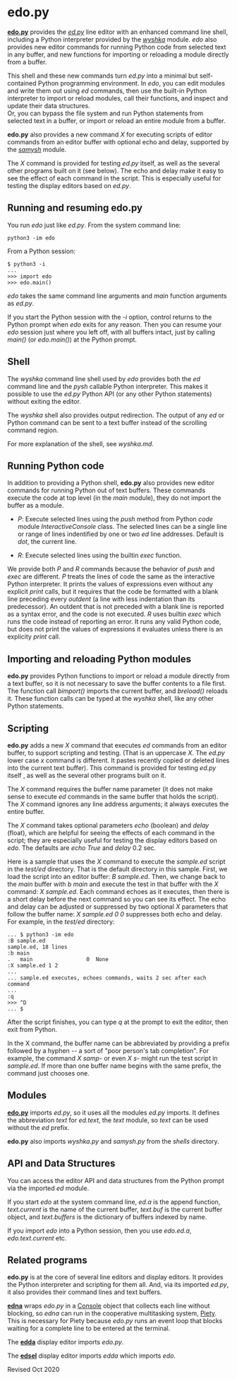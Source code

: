 
edo.py
======

**[edo.py](edo.py)** provides the *[ed.py](ed.md)* line editor with an enhanced
command line shell, including a Python interpreter
provided by the *[wyshka](../shells/wyshka.py)* module.  *edo* also
provides new editor commands for running Python code from
selected text in any buffer, and new functions for importing or reloading
a module directly from a buffer.

This shell and these new commands
turn *ed.py* into a minimal but self-contained
Python programming environment.  In *edo*, you can edit modules and
write them out using *ed* commands, then use the built-in
Python interpreter to import or reload modules, call their functions,
and inspect and update their data structures.  
Or, you can bypass the file system and run Python
statements from selected text in a buffer, or import or reload an entire
module from a buffer.

**edo.py** also provides a new command *X*
for executing scripts of editor commands
from an editor buffer with optional echo and delay,
supported by the *[samysh](../shells/samysh.py)* module.

The *X* command is provided for testing *ed.py* itself, as well as the
several other programs built on it (see below).  The echo and delay make
it easy to see the effect of each command in the script.  This is
especially useful for testing the display editors based on *ed.py*.

## Running and resuming edo.py ##

You run *edo* just like *ed.py*.  From the system command line:

    python3 -im edo

From a Python session:

    $ python3 -i
    ...
    >>> import edo
    >>> edo.main()

*edo* takes the same command line arguments and *main* function arguments
as *ed.py*.

If you start the Python session with the *-i* option, control returns to the
Python prompt when *edo* exits for any reason.  Then you can resume your
*edo* session just where you left off, with all buffers intact, just by
calling *main()* (or *edo.main()*) at the Python prompt.

## Shell ##

The *wyshka* command line shell used by *edo* provides both the *ed*
command line and the *pysh* callable Python interpreter.  This makes
it possible to use the *ed.py* Python API (or any other Python
statements) without exiting the editor.  

The *wyshka* shell also provides output redirection.  The output of any
*ed* or Python command can be sent to a text buffer instead of
the scrolling command region.

For more explanation of the shell, see *wyshka.md*.

## Running Python code ##

In addition to providing a Python shell, **edo.py** also provides new editor
commands for running Python out of text buffers. These commands execute the code
at top level (in the *main* module), they do not import the buffer as a module.

- *P*: Execute selected lines using the *push* method from Python *code* module
*InteractiveConsole* class. The selected lines can be a single line or range of
lines indentified by one or two *ed* line addresses. Default is *dot*, the
current line.

- *R*: Execute selected lines using the builtin *exec* function.

We provide both *P* and *R* commands because the behavior of *push* and *exec*
are different. *P* treats the lines of code the same as the interactive Python
interpreter. It prints the values of expressions even without any explicit
*print* calls, but it requires that the code be formatted with a blank line
preceding every *outdent* (a line with less indentation than its predecessor).
An outdent that is not preceded with a blank line is reported as a syntax
error, and the code is not executed. *R* uses builtin *exec* which runs the
code instead of reporting an error. It runs any valid Python code, but does not
print the values of expressions it evaluates unless there is an explicity
*print* call.

## Importing and reloading Python modules ##

**edo.py** provides Python functions to import or reload a module directly
from  a text buffer, so it is not necessary to save the buffer contents to
a file first.  The function call *bimport()* imports the current buffer,
and  *breload()* reloads it.  These function calls can be typed at the
*wyshka* shell, like any other Python statements.

## Scripting ##

**edo.py** adds a new *X* command that executes *ed* commands
from an editor buffer, to support scripting and
testing.  (That is an uppercase *X*.  The *ed.py* lower case *x*
command is different.  It pastes recently copied or deleted lines into
the current text buffer).
This command is provided for testing *ed.py* itself , as well as the
several other programs built on it.

The *X* command requires the buffer name parameter (it does not make
sense to execute *ed* commands in the same buffer that holds the
script).
The *X* command ignores any line address arguments; it always
executes the entire buffer.

The *X* command takes optional parameters *echo*
(boolean) and *delay* (float), which are helpful for seeing the
effects of each command in the script; they are especially useful
for testing the display editors based on *edo*.
The defaults are *echo* *True* and *delay* 0.2 sec.

Here is a sample that uses the *X* command to execute the *sample.ed*
script in the *test/ed* directory.  That is the default directory in
this sample.   First, we load the script into an
editor buffer: *B sample.ed*.
Then, we change back to the *main* buffer with *b main* and
execute the test in that buffer with the *X* command: *X sample.ed*.
Each command echoes as it executes, then there is a short delay before
the next command so you can see its effect. The echo and delay can be
adjusted or suppressed by two optional *X* parameters that follow the
buffer name: *X sample.ed 0 0* suppresses both echo and delay.  For example,
in the *test/ed* directory:

    ... $ python3 -im edo
    :B sample.ed
    sample.ed, 18 lines
    :b main
    .   main                 0  None
    :X sample.ed 1 2
    ...
    ... sample.ed executes, echoes commands, waits 2 sec after each command
    ...
    :q
    >>> ^D
    ... $

After the script finishes, you can type *q* at the prompt to exit the editor,
then exit from Python.

In the X command, the buffer name can be abbreviated by providing a prefix
followed by a hyphen -- a sort of "poor person's tab completion".  For
example, the command *X samp-* or even *X s-* might run the test script in
*sample.ed*.  If more than one buffer name begins with the same
prefix, the command just chooses one.

## Modules ##

**[edo.py](edo.py)** imports *ed.py*, so it uses all the modules *ed.py*
imports.  It defines the abbreviation *text* for *ed.text*, the *text* module,
so *text* can be used without the *ed* prefix.

**edo.py** also imports *wyshka.py* and *samysh.py* from the *shells* directory.

## API and Data Structures ##

You can access the editor API and data structures from the Python prompt
via the imported *ed* module.

If you start *edo* at the system command line, *ed.a* is the append function,
*text.current* is the name of the current buffer, *text.buf* is the
current buffer object, and *text.buffers* is the dictionary of buffers
indexed by name.

If you import *edo* into a Python session, then you use *edo.ed.a*,
*edo.text.current* etc.

## Related programs ##

**edo.py** is at the core of several line editors and display editors.
It provides the Python interpreter and scripting for them all.
And, via its imported *ed.py*, it also provides their command lines
and text buffers.

**[edna](edna.py)** wraps *edo.py* in a [Console](../console/README.md)
object that collects each line without blocking,
so *edna* can run in the cooperative multitasking system,
[Piety](../piety/README.md).  This is necessary for Piety because
*edo.py* runs an event loop that blocks waiting for a complete line
to be entered at the terminal.

The **[edda](edda.md)** display editor imports *edo.py*.

The **[edsel](edsel.md)** display editor imports *edda* which imports *edo*.

Revised Oct 2020
